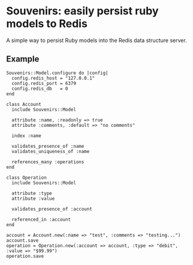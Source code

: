 # Souvenirs: easily persist ruby models to Redis #

A simple way to persist Ruby models into the Redis data structure server.

## Example ##

    Souvenirs::Model.configure do |config|
      config.redis_host = "127.0.0.1"
      config.redis_port = 6379
      config.redis_db   = 0
    end

    class Account
      include Souvenirs::Model

      attribute :name, :readonly => true
      attribute :comments, :default => "no comments"

      index :name

      validates_presence_of :name
      validates_uniqueness_of :name

      references_many :operations
    end

    class Operation
      include Souvenirs::Model

      attribute :type
      attribute :value

      validates_presence_of :account

      referenced_in :account
    end

    account = Account.new(:name => "test", :comments => "testing...")
    account.save
    operation = Operation.new(:account => account, :type => "debit", :value => "$99.99")
    operation.save
